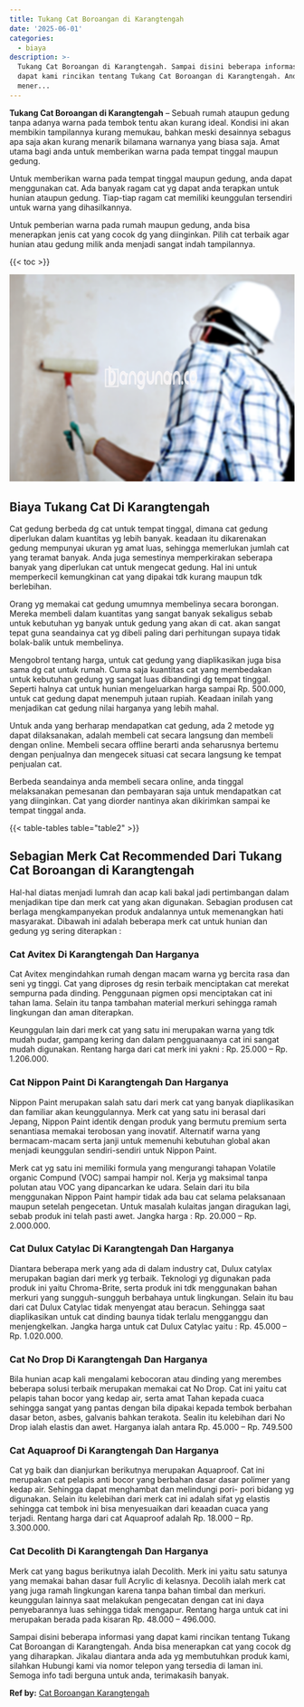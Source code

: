 ```yaml
---
title: Tukang Cat Boroangan di Karangtengah
date: '2025-06-01'
categories:
  - biaya
description: >-
  Tukang Cat Boroangan di Karangtengah. Sampai disini beberapa informasi yang
  dapat kami rincikan tentang Tukang Cat Boroangan di Karangtengah. Anda bisa
  mener...
---
```


**Tukang Cat Boroangan di Karangtengah** – Sebuah rumah ataupun gedung tanpa adanya warna pada tembok tentu akan kurang ideal. Kondisi ini akan membikin tampilannya kurang memukau, bahkan meski desainnya sebagus apa saja akan kurang menarik bilamana warnanya yang biasa saja. Amat utama bagi anda untuk memberikan warna pada tempat tinggal maupun gedung.

Untuk memberikan warna pada tempat tinggal maupun gedung, anda dapat menggunakan cat. Ada banyak ragam cat yg dapat anda terapkan untuk hunian ataupun gedung. Tiap-tiap ragam cat memiliki keunggulan tersendiri untuk warna yang dihasilkannya.

Untuk pemberian warna pada rumah maupun gedung, anda bisa menerapkan jenis cat yang cocok dg yang diinginkan. Pilih cat terbaik agar hunian atau gedung milik anda menjadi sangat indah tampilannya.

{{< toc >}}

![Tukang Cat Boroangan di Karangtengah](/images/jasa-cat-murah34.png)

## Biaya Tukang Cat Di Karangtengah

Cat gedung berbeda dg cat untuk tempat tinggal, dimana cat gedung diperlukan dalam kuantitas yg lebih banyak. keadaan itu dikarenakan gedung mempunyai ukuran yg amat luas, sehingga memerlukan jumlah cat yang teramat banyak. Anda juga semestinya memperkirakan seberapa banyak yang diperlukan cat untuk mengecat gedung. Hal ini untuk memperkecil kemungkinan cat yang dipakai tdk kurang maupun tdk berlebihan.

Orang yg memakai cat gedung umumnya membelinya secara borongan. Mereka membeli dalam kuantitas yang sangat banyak sekaligus sebab untuk kebutuhan yg banyak untuk gedung yang akan di cat. akan sangat tepat guna seandainya cat yg dibeli paling dari perhitungan supaya tidak bolak-balik untuk membelinya.

Mengobrol tentang harga, untuk cat gedung yang diaplikasikan juga bisa sama dg cat untuk rumah. Cuma saja kuantitas cat yang membedakan untuk kebutuhan gedung yg sangat luas dibandingi dg tempat tinggal. Seperti halnya cat untuk hunian mengeluarkan harga sampai Rp. 500.000, untuk cat gedung dapat menempuh jutaan rupiah. Keadaan inilah yang menjadikan cat gedung nilai harganya yang lebih mahal.

Untuk anda yang berharap mendapatkan cat gedung, ada 2 metode yg dapat dilaksanakan, adalah membeli cat secara langsung dan membeli dengan online. Membeli secara offline berarti anda seharusnya bertemu dengan penjualnya dan mengecek situasi cat secara langsung ke tempat penjualan cat.

Berbeda seandainya anda membeli secara online, anda tinggal melaksanakan pemesanan dan pembayaran saja untuk mendapatkan cat yang diinginkan. Cat yang diorder nantinya akan dikirimkan sampai ke tempat tinggal anda.

{{< table-tables table="table2" >}}

## Sebagian Merk Cat Recommended Dari Tukang Cat Boroangan di Karangtengah

Hal-hal diatas menjadi lumrah dan acap kali bakal jadi pertimbangan dalam menjadikan tipe dan merk cat yang akan digunakan. Sebagian produsen cat berlaga mengkampanyekan produk andalannya untuk memenangkan hati masyarakat. Dibawah ini adalah beberapa merk cat untuk hunian dan gedung yg sering diterapkan :

### Cat Avitex Di Karangtengah Dan Harganya

Cat Avitex mengindahkan rumah dengan macam warna yg bercita rasa dan seni yg tinggi. Cat yang diproses dg resin terbaik menciptakan cat merekat sempurna pada dinding. Penggunaan pigmen opsi menciptakan cat ini tahan lama. Selain itu tanpa tambahan material merkuri sehingga ramah lingkungan dan aman diterapkan.

Keunggulan lain dari merk cat yang satu ini merupakan warna yang tdk mudah pudar, gampang kering dan dalam pengguanaanya cat ini sangat mudah digunakan. Rentang harga dari cat merk ini yakni : Rp. 25.000 – Rp. 1.206.000.

### Cat Nippon Paint Di Karangtengah Dan Harganya

Nippon Paint merupakan salah satu dari merk cat yang banyak diaplikasikan dan familiar akan keunggulannya. Merk cat yang satu ini berasal dari Jepang, Nippon Paint identik dengan produk yang bermutu premium serta senantiasa memakai terobosan yang inovatif. Alternatif warna yang bermacam-macam serta janji untuk memenuhi kebutuhan global akan menjadi keunggulan sendiri-sendiri untuk Nippon Paint.

Merk cat yg satu ini memiliki formula yang mengurangi tahapan Volatile organic Compund (VOC) sampai hampir nol. Kerja yg maksimal tanpa polutan atau VOC yang dipancarkan ke udara. Selain dari itu bila menggunakan Nippon Paint hampir tidak ada bau cat selama pelaksanaan maupun setelah pengecetan. Untuk masalah kulaitas jangan diragukan lagi, sebab produk ini telah pasti awet. Jangka harga : Rp. 20.000 – Rp. 2.000.000.

### Cat Dulux Catylac Di Karangtengah Dan Harganya

Diantara beberapa merk yang ada di dalam industry cat, Dulux catylax merupakan bagian dari merk yg terbaik. Teknologi yg digunakan pada produk ini yaitu Chroma-Brite, serta produk ini tdk menggunakan bahan merkuri yang sungguh-sungguh berbahaya untuk lingkungan. Selain itu bau dari cat Dulux Catylac tidak menyengat atau beracun. Sehingga saat diaplikasikan untuk cat dinding baunya tidak terlalu mengganggu dan menjengkelkan. Jangka harga untuk cat Dulux Catylac yaitu : Rp. 45.000 – Rp. 1.020.000.

### Cat No Drop Di Karangtengah Dan Harganya

Bila hunian acap kali mengalami kebocoran atau dinding yang merembes beberapa solusi terbaik merupakan memakai cat No Drop. Cat ini yaitu cat pelapis tahan bocor yang kedap air, serta amat Tahan kepada cuaca sehingga sangat yang pantas dengan bila dipakai kepada tembok berbahan dasar beton, asbes, galvanis bahkan terakota. Sealin itu kelebihan dari No Drop ialah elastis dan awet. Harganya ialah antara Rp. 45.000 – Rp. 749.500

### Cat Aquaproof Di Karangtengah Dan Harganya

Cat yg baik dan dianjurkan berikutnya merupakan Aquaproof. Cat ini merupakan cat pelapis anti bocor yang berbahan dasar dasar polimer yang kedap air. Sehingga dapat menghambat dan melindungi pori- pori bidang yg digunakan. Selain itu kelebihan dari merk cat ini adalah sifat yg elastis sehingga cat tembok ini bisa menyesuaikan dari keaadan cuaca yang terjadi. Rentang harga dari cat Aquaproof adalah Rp. 18.000 – Rp. 3.300.000.

### Cat Decolith Di Karangtengah Dan Harganya

Merk cat yang bagus berikutnya ialah Decolith. Merk ini yaitu satu satunya yang memakai bahan dasar full Acrylic di kelasnya. Decolih ialah merk cat yang juga ramah lingkungan karena tanpa bahan timbal dan merkuri. keunggulan lainnya saat melakukan pengecatan dengan cat ini daya penyebarannya luas sehingga tidak mengapur. Rentang harga untuk cat ini merupakan berada pada kisaran Rp. 48.000 – 496.000.

Sampai disini beberapa informasi yang dapat kami rincikan tentang Tukang Cat Boroangan di Karangtengah. Anda bisa menerapkan cat yang cocok dg yang diharapkan. Jikalau diantara anda ada yg membutuhkan produk kami, silahkan Hubungi kami via nomor telepon yang tersedia di laman ini. Semoga info tadi berguna untuk anda, terimakasih banyak.

**Ref by:** [Cat Boroangan Karangtengah](https://id.wikipedia.org/wiki/Cat)
